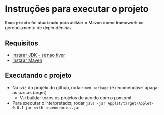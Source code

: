 # Instruções para executar o projeto

Esse projeto foi atualizado para utilizar o Maven como framework de gerenciamento de dependências. 

## Requisitos

- [Instalar JDK - se nao tiver](https://docs.oracle.com/en/java/javase/24/install/installation-jdk-macos.html#GUID-2FE451B0-9572-4E38-A1A5-568B77B146DE)
- [Instalar Maven](https://maven.apache.org/install.html)

## Executando o projeto

- Na raiz do projeto do github, rodar: `mvn package` (é recomendável apagar as pastas target)
  - Vai buildar todos os projetos de acordo com o pom.xml
- Para executar o interpretador, rodar `java -jar Applet/target/Applet-0.0.1-jar-with-dependencies.jar`
